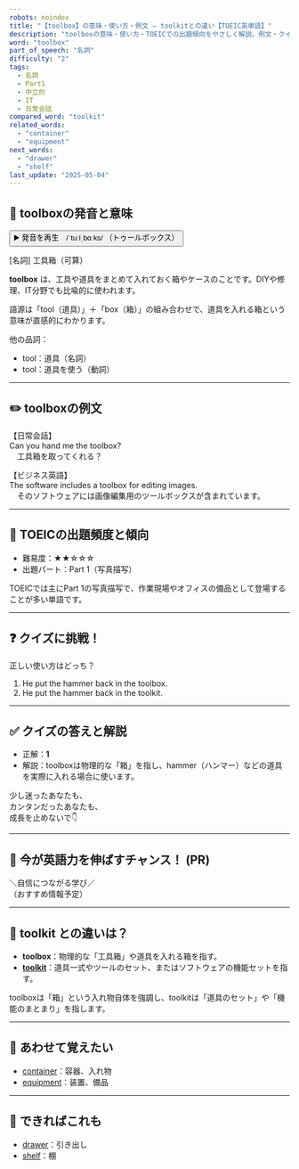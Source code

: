 ```yaml
---
robots: noindex
title: "【toolbox】の意味・使い方・例文 ― toolkitとの違い【TOEIC英単語】"
description: "toolboxの意味・使い方・TOEICでの出題傾向をやさしく解説。例文・クイズ付きでtoolkitとの違いもわかりやすく学べます。"
word: "toolbox"
part_of_speech: "名詞"
difficulty: "2"
tags:
  - 名詞
  - Part1
  - 中立的
  - IT
  - 日常会話
compared_word: "toolkit"
related_words:
  - "container"
  - "equipment"
next_words:
  - "drawer"
  - "shelf"
last_update: "2025-05-04"
---
```


## 🔰 toolboxの発音と意味

<button class="play-audio" onclick="playTTS('toolbox')">
  <span class="play-audio-main">
    ▶️ 発音を再生　/ˈtuːlˌbɑːks/
  </span>
  <span class="play-audio-sub">
    （トゥールボックス）
  </span>
</button>

[名詞] 工具箱（可算）

**toolbox** は、工具や道具をまとめて入れておく箱やケースのことです。DIYや修理、IT分野でも比喩的に使われます。

語源は「tool（道具）」＋「box（箱）」の組み合わせで、道具を入れる箱という意味が直感的にわかります。

他の品詞：  
- tool：道具（名詞）
- tool：道具を使う（動詞）

---

## ✏️ toolboxの例文

【日常会話】  
Can you hand me the toolbox?  
　工具箱を取ってくれる？

【ビジネス英語】  
The software includes a toolbox for editing images.  
　そのソフトウェアには画像編集用のツールボックスが含まれています。

---

## 🎯 TOEICの出題頻度と傾向

- 難易度：★★☆☆☆
- 出題パート：Part 1（写真描写）

TOEICでは主にPart 1の写真描写で、作業現場やオフィスの備品として登場することが多い単語です。

---

## ❓ クイズに挑戦！

正しい使い方はどっち？

1. He put the hammer back in the toolbox.  
2. He put the hammer back in the toolkit.

---

## ✅ クイズの答えと解説

- 正解：**1**
- 解説：toolboxは物理的な「箱」を指し、hammer（ハンマー）などの道具を実際に入れる場合に使います。

少し迷ったあなたも、  
カンタンだったあなたも、  
成長を止めないで👇️

---

## 🚀 今が英語力を伸ばすチャンス！ (PR)

<div class="info-center">
＼自信につながる学び／<br>  
（おすすめ情報予定）
</div>

---

## 🤔  toolkit との違いは？

- **toolbox**：物理的な「工具箱」や道具を入れる箱を指す。
- **[toolkit](/word/toolkit)**：道具一式やツールのセット、またはソフトウェアの機能セットを指す。

toolboxは「箱」という入れ物自体を強調し、toolkitは「道具のセット」や「機能のまとまり」を指します。

---

## 🧩 あわせて覚えたい

- [container](/word/container)：容器、入れ物
- [equipment](/word/equipment)：装置、備品

---

## 📖 できればこれも

- [drawer](/word/drawer)：引き出し
- [shelf](/word/shelf)：棚

<!-- cvid: aid22_bid18 -->
